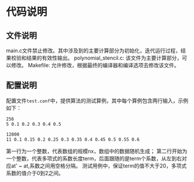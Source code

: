 # 代码说明

## 文件说明
main.c文件禁止修改。其中涉及到的主要计算部分为初始化，迭代运行过程，结果校验和结果的有效性输出。
polynomial_stencil.c: 该文件为主要计算部分，可以修改。
Makefile:  允许修改，根据最终的编译器和编译选项去修改该文件。

## 配置说明
配置文件`test.conf`中，提供算法的测试算例，其中每个算例包含两行输入，示例如下：
```
256
5 0.1 0.2 0.3 0.4 0.5

12800
11 0.1 0.15 0.2 0.25 0.3 0.35 0.4 0.45 0.5 0.55 0.6
```
第一行为一个整数，代表数组的规模nx，数组中的数据随机生成；
第二行开始为一个整数，代表多项式的系数长度term，后面跟随的是term个系数，从左到右对应at' ~ at,系数之间用空格分隔。
测试用例中，保证term的值不大于20，多项式系数的值介于0到2之间。